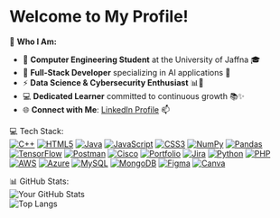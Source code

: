 # Welcome to My Profile!

🌟 **Who I Am:**  
- 🔭 **Computer Engineering Student** at the University of Jaffna 🎓  
- 🌱 **Full-Stack Developer** specializing in AI applications 🤖  
- ⚡ **Data Science & Cybersecurity Enthusiast** 📊🔐  
- 💻 **Dedicated Learner** committed to continuous growth 📚✨  
- 🌐 **Connect with Me**: [LinkedIn Profile]((https://www.linkedin.com/in/mayrariniy-charles-jeyakumar-a96860269/)) 📫  


💻 Tech Stack:  
[![C++](https://img.shields.io/badge/-C++-00599C?style=flat-square&logo=c%2B%2B&logoColor=white)](https://en.wikipedia.org/wiki/C%2B%2B) 
[![HTML5](https://img.shields.io/badge/-HTML5-E34F26?style=flat-square&logo=html5&logoColor=white)](https://en.wikipedia.org/wiki/HTML5) 
[![Java](https://img.shields.io/badge/-Java-007396?style=flat-square&logo=java&logoColor=white)](https://en.wikipedia.org/wiki/Java_(programming_language)) 
[![JavaScript](https://img.shields.io/badge/-JavaScript-F7DF1E?style=flat-square&logo=javascript&logoColor=black)](https://en.wikipedia.org/wiki/JavaScript) 
[![CSS3](https://img.shields.io/badge/-CSS3-1572B6?style=flat-square&logo=css3&logoColor=white)](https://en.wikipedia.org/wiki/CSS) 
[![NumPy](https://img.shields.io/badge/-NumPy-013243?style=flat-square&logo=numpy&logoColor=white)](https://numpy.org) 
[![Pandas](https://img.shields.io/badge/-Pandas-150458?style=flat-square&logo=pandas&logoColor=white)](https://pandas.pydata.org) 
[![TensorFlow](https://img.shields.io/badge/-TensorFlow-FF6F20?style=flat-square&logo=tensorflow&logoColor=white)](https://www.tensorflow.org) 
[![Postman](https://img.shields.io/badge/-Postman-FF6C37?style=flat-square&logo=postman&logoColor=white)](https://www.postman.com) 
[![Cisco](https://img.shields.io/badge/-Cisco-1BA0E3?style=flat-square&logo=cisco&logoColor=white)](https://www.cisco.com) 
[![Portfolio](https://img.shields.io/badge/-Portfolio-000000?style=flat-square&logo=github&logoColor=white)](https://yourportfolio.com) 
[![Jira](https://img.shields.io/badge/-Jira-0052CC?style=flat-square&logo=jira&logoColor=white)](https://www.atlassian.com/software/jira)
[![Python](https://img.shields.io/badge/-Python-3776AB?style=flat-square&logo=python&logoColor=white)](https://en.wikipedia.org/wiki/Python_(programming_language)) 
[![PHP](https://img.shields.io/badge/-PHP-777BB4?style=flat-square&logo=php&logoColor=white)](https://en.wikipedia.org/wiki/PHP) 
[![AWS](https://img.shields.io/badge/-AWS-232F3E?style=flat-square&logo=amazon-aws&logoColor=white)](https://en.wikipedia.org/wiki/Amazon_Web_Services) 
[![Azure](https://img.shields.io/badge/-Azure-0089D6?style=flat-square&logo=microsoft-azure&logoColor=white)](https://en.wikipedia.org/wiki/Microsoft_Azure) 
[![MySQL](https://img.shields.io/badge/-MySQL-4479A1?style=flat-square&logo=mysql&logoColor=white)](https://en.wikipedia.org/wiki/MySQL) 
[![MongoDB](https://img.shields.io/badge/-MongoDB-47A248?style=flat-square&logo=mongodb&logoColor=white)](https://en.wikipedia.org/wiki/MongoDB) 
[![Figma](https://img.shields.io/badge/-Figma-F24E1E?style=flat-square&logo=figma&logoColor=white)](https://en.wikipedia.org/wiki/Figma) 
[![Canva](https://img.shields.io/badge/-Canva-00C4CC?style=flat-square&logo=canva&logoColor=white)](https://www.canva.com) 


📊 GitHub Stats:  
![Your GitHub Stats](https://github-readme-stats.vercel.app/api?username=Mayrariniy26&show_icons=true&hide_border=true&count_private=true&theme=radical)  
![Top Langs](https://github-readme-stats.vercel.app/api/top-langs/?username=Mayrariniy26&layout=compact&theme=radical)

